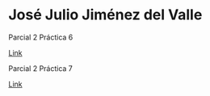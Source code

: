 # José Julio Jiménez del Valle

Parcial 2 Práctica 6

[Link](date.js)

Parcial 2 Práctica 7

[Link](factorial.js)
